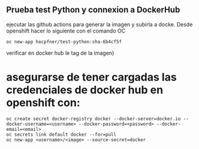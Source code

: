 ## Prueba test Python y connexion a DockerHub
ejecutar las github actions para generar la imagen y subirla a docke. Desde openshift hacer lo siguiente con el comando OC
```
oc new-app hocpfner/test-python:sha-6b4cf5f 
```
verificar en docker hub le tag de la imagen)

# asegurarse de tener cargadas las credenciales de docker hub en openshift con:
```
oc create secret docker-registry docker --docker-server=docker.io --docker-username=<username> --docker-password=<password> --docker-email=<email>
oc secrets link default docker --for=pull
oc new-app <username>/<image> --source-secret=docker
```
